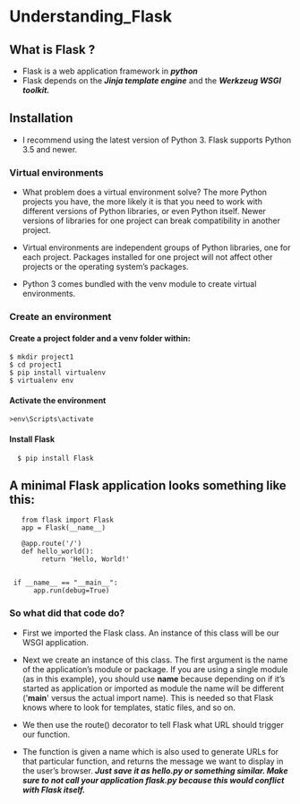 # Understanding_Flask
##  What is Flask ?
 - Flask is a web application framework in ***python***
 - Flask depends on the ***Jinja template engine*** and the ***Werkzeug WSGI toolkit.***
## Installation 
 - I recommend using the latest version of Python 3. Flask supports Python 3.5 and newer.
### Virtual environments
 - What problem does a virtual environment solve? The more Python projects you have, the more likely it is that you need to work with different versions of Python libraries, or even Python itself. Newer versions of libraries for one project can break compatibility in another project.

 - Virtual environments are independent groups of Python libraries, one for each project. Packages installed for one project will not affect other projects or the operating system’s packages.

 - Python 3 comes bundled with the venv module to create virtual environments. 
### Create an environment
#### Create a project folder and a venv folder within:
    $ mkdir project1
    $ cd project1
    $ pip install virtualenv
    $ virtualenv env
#### Activate the environment
    >env\Scripts\activate
#### Install Flask
      $ pip install Flask
## A minimal Flask application looks something like this:
    
       from flask import Flask
       app = Flask(__name__)

       @app.route('/')
       def hello_world():
            return 'Hello, World!'
       
       
     if __name__ == "__main__":
          app.run(debug=True)

 ### So what did that code do?
 - First we imported the Flask class. An instance of this class will be our WSGI application.

 - Next we create an instance of this class. The first argument is the name of the application’s module or package. If you are using a single module (as in this example), you should use __name__ because depending on if it’s started as application or imported as module the name will be different ('__main__' versus the actual import name). This is needed so that Flask knows where to look for templates, static files, and so on. 

 - We then use the route() decorator to tell Flask what URL should trigger our function.

 - The function is given a name which is also used to generate URLs for that particular function, and returns the message we want to display in the user’s browser.
***Just save it as hello.py or something similar. Make sure to not call your application flask.py because this would conflict with Flask itself.***
